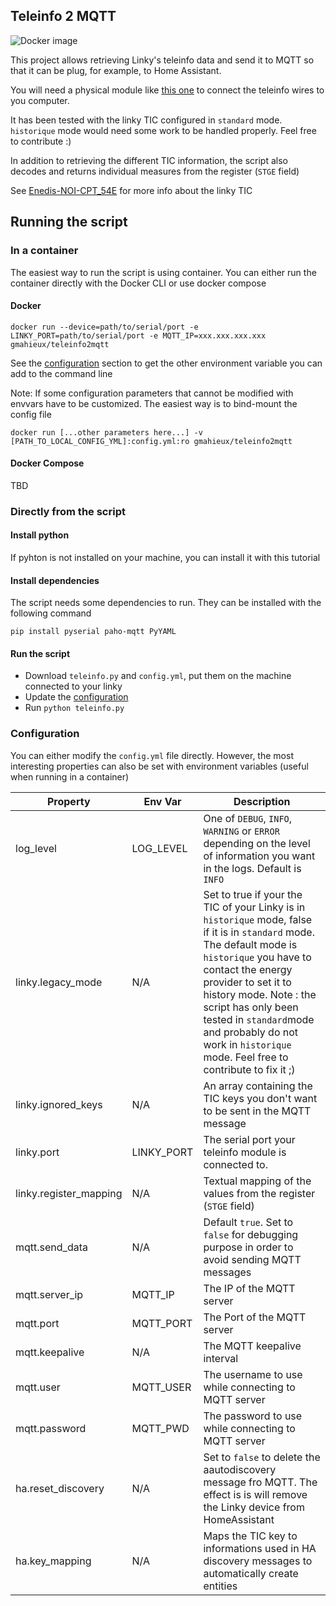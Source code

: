 ## Teleinfo 2 MQTT

![Docker image](https://github.com/gmahieux/teleinfo2mqtt/actions/workflows/docker-publish.yml/badge.svg)

This project allows retrieving Linky's teleinfo data and send it to MQTT so that it can be plug, for example, to Home Assistant.

You will need a physical module like [this one](https://www.tindie.com/products/hallard/micro-teleinfo-v30/) to connect the teleinfo wires to you computer.

It has been tested with the linky TIC configured in `standard` mode. `historique` mode would need some work to be handled properly. Feel free to contribute :)

In addition to retrieving the different TIC information, the script also decodes and returns individual measures from the register (`STGE` field)

See [Enedis-NOI-CPT_54E](https://www.enedis.fr/media/2035/download) for more info about the linky TIC

## Running the script

### In a container

The easiest way to run the script is using container. You can either run the container directly with the Docker CLI or use docker compose

#### Docker

`docker run --device=path/to/serial/port -e LINKY_PORT=path/to/serial/port -e MQTT_IP=xxx.xxx.xxx.xxx gmahieux/teleinfo2mqtt`

See the [configuration](#configuration) section to get the other environment variable you can add to the command line

Note: If some configuration parameters that cannot be modified with envvars have to be customized. The easiest way is to bind-mount the config file

`docker run [...other parameters here...] -v [PATH_TO_LOCAL_CONFIG_YML]:config.yml:ro gmahieux/teleinfo2mqtt` 

#### Docker Compose

TBD

### Directly from the script

#### Install python

If pyhton is not installed on your machine, you can install it with this tutorial

#### Install dependencies

The script needs some dependencies to run. They can be installed with the following command

`pip install pyserial paho-mqtt PyYAML`

#### Run the script

- Download `teleinfo.py` and `config.yml`, put them on the machine connected to your linky
- Update the [configuration](#configuration)
- Run `python teleinfo.py`

### Configuration

You can either modify the `config.yml` file directly. However, the most interesting properties can also be set with environment variables (useful when running in a container)

| Property               | Env Var    | Description |
|------------------------|------------|-------------|
| log_level              | LOG_LEVEL  | One of `DEBUG`, `INFO`, `WARNING` or `ERROR` depending on the level of information you want in the logs. Default is `INFO`
| linky.legacy_mode      | N/A        | Set to true if your the TIC of your Linky is in `historique` mode, false if it is in `standard` mode. The default mode is `historique` you have to contact the energy provider to set it to history mode. Note : the script has only been tested in `standard`mode and probably do not work in `historique` mode. Feel free to contribute to fix it ;) |
| linky.ignored_keys     | N/A        | An array containing the TIC keys you don't want to be sent in the MQTT message |
| linky.port             | LINKY_PORT | The serial port your teleinfo module is connected to. | 
| linky.register_mapping | N/A        | Textual mapping of the values from the register (`STGE` field) |
| mqtt.send_data         | N/A        | Default `true`. Set to `false` for debugging purpose in order to avoid sending MQTT messages 
| mqtt.server_ip         | MQTT_IP    | The IP of the MQTT server
| mqtt.port              | MQTT_PORT  | The Port of the MQTT server
| mqtt.keepalive         | N/A        | The MQTT keepalive interval
| mqtt.user              | MQTT_USER  | The username to use while connecting to MQTT server
| mqtt.password          | MQTT_PWD   | The password to use while connecting to MQTT server
| ha.reset_discovery     | N/A        | Set to `false` to delete the aautodiscovery message fro MQTT. The effect is is will remove the Linky device from HomeAssistant
| ha.key_mapping         | N/A        | Maps the TIC key to informations used in HA discovery messages to automatically create entities